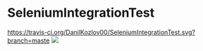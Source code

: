 # SeleniumIntegrationTest
https://travis-ci.org/DanilKozlov00/SeleniumIntegrationTest.svg?branch=maste
<a href="https://codecov.io/gh/DanilKozlov00/SeleniumIntegrationTest">
  <img src="https://codecov.io/gh/DanilKozlov00/SeleniumIntegrationTest/branch/master/graph/badge.svg" />
</a>
